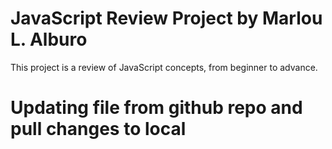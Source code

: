 # JavaScript Review Project by Marlou L. Alburo
This project is a review of JavaScript concepts, from beginner to advance.

# Updating file from github repo and pull changes to local